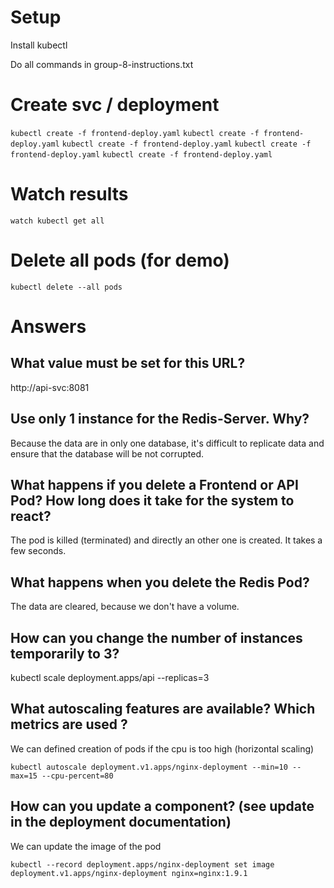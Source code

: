 # Setup

Install kubectl

Do all commands in group-8-instructions.txt

# Create svc / deployment

`kubectl create -f frontend-deploy.yaml`
`kubectl create -f frontend-deploy.yaml`
`kubectl create -f frontend-deploy.yaml`
`kubectl create -f frontend-deploy.yaml`
`kubectl create -f frontend-deploy.yaml`

# Watch results

`watch kubectl get all`

# Delete all pods (for demo)

`kubectl delete --all pods`

# Answers

## What value must be set for this URL?

http://api-svc:8081

## Use only 1 instance for the Redis-Server. Why?

Because the data are in only one database, it's difficult to replicate data and ensure that the database will be not corrupted.

## What happens if you delete a Frontend or API Pod? How long does it take for the system to react?

The pod is killed (terminated) and directly an other one is created. It takes a few seconds.

## What happens when you delete the Redis Pod?

The data are cleared, because we don't have a volume.

## How can you change the number of instances temporarily to 3?

kubectl scale deployment.apps/api --replicas=3

## What autoscaling features are available? Which metrics are used ?

We can defined creation of pods if the cpu is too high (horizontal scaling)

`kubectl autoscale deployment.v1.apps/nginx-deployment --min=10 --max=15 --cpu-percent=80`

## How can you update a component? (see update in the deployment documentation)

We can update the image of the pod

`kubectl --record deployment.apps/nginx-deployment set image deployment.v1.apps/nginx-deployment nginx=nginx:1.9.1`
